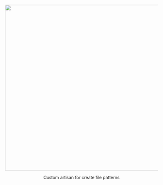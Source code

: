 <p align="center">
    <img src="http://www.cloudways.com/blog/wp-content/uploads/Create-Custom-Artisan-Commands-with-Laravel-Banner.jpg" width="546">
</p>

<p align="center">
    Custom artisan for create file patterns
</p>

